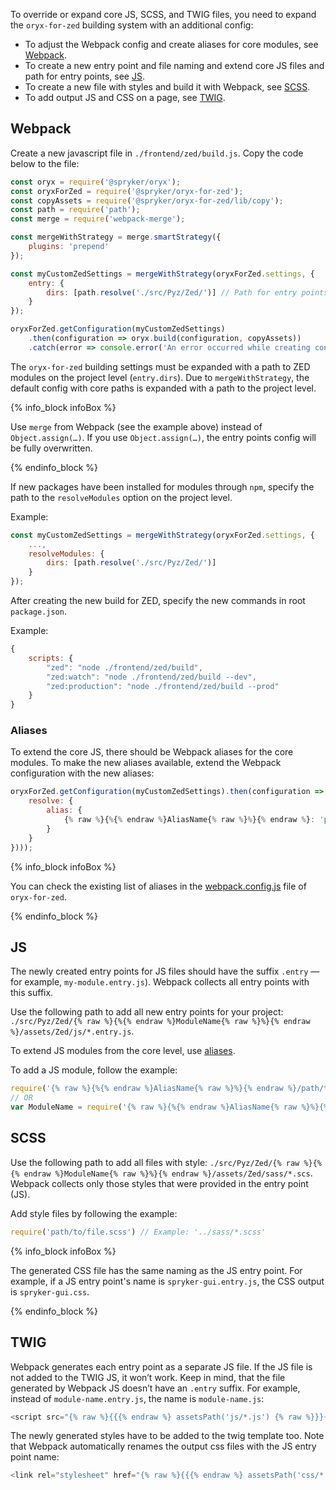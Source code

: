 

To override or expand core JS, SCSS, and TWIG files, you need to expand the `oryx-for-zed` building system with an additional config:

* To adjust the Webpack config and create aliases for core modules, see [Webpack](#webpack).
* To create a new entry point and file naming and extend core JS files and path for entry points, see [JS](#js).
* To create a new file with styles and build it with Webpack, see [SCSS](#scss).
* To add output JS and CSS on a page, see [TWIG](#twig).

## Webpack

Create a new javascript file in `./frontend/zed/build.js`. Copy the code below to the file:

```js
const oryx = require('@spryker/oryx');
const oryxForZed = require('@spryker/oryx-for-zed');
const copyAssets = require('@spryker/oryx-for-zed/lib/copy');
const path = require('path');
const merge = require('webpack-merge');

const mergeWithStrategy = merge.smartStrategy({
    plugins: 'prepend'
});

const myCustomZedSettings = mergeWithStrategy(oryxForZed.settings, {
    entry: {
        dirs: [path.resolve('./src/Pyz/Zed/')] // Path for entry points on project level
    }
});

oryxForZed.getConfiguration(myCustomZedSettings)
	.then(configuration => oryx.build(configuration, copyAssets))
	.catch(error => console.error('An error occurred while creating configuration', error));
```

The `oryx-for-zed` building settings must be expanded with a path to ZED modules on the project level (`entry.dirs`). 
Due to `mergeWithStrategy`, the default config with core paths is expanded with a path to the project level.

{% info_block infoBox %}

Use `merge` from Webpack (see the example above) instead  of `Object.assign(…)`. If you use `Object.assign(…)`, the entry points config will be fully overwritten.

{% endinfo_block %}

If new packages have been installed for modules through `npm`, specify the path to the `resolveModules` option on the project level.

Example:

```js
const myCustomZedSettings = mergeWithStrategy(oryxForZed.settings, {
    ...,
    resolveModules: {
        dirs: [path.resolve('./src/Pyz/Zed/')]
    }
});
```

After creating the new build for ZED, specify the new commands in root `package.json`. 

Example:

```js
{
    scripts: {
        "zed": "node ./frontend/zed/build",
        "zed:watch": "node ./frontend/zed/build --dev",
        "zed:production": "node ./frontend/zed/build --prod"
    }
}
```

### Aliases

To extend the core JS, there should be Webpack aliases for the core modules. To make the new aliases available, extend the Webpack configuration with the new aliases:

```js
oryxForZed.getConfiguration(myCustomZedSettings).then(configuration => oryx.build(mergeWithStrategy(configuration, {
    resolve: {
        alias: {
            {% raw %}{%{% endraw %}AliasName{% raw %}%}{% endraw %}: 'path/to/module/assets' // Example: 'Gui/assets/Zed/js/**'
        }
    }
})));
```

{% info_block infoBox %}

You can check the existing list of aliases in the [webpack.config.js](https://github.com/spryker/oryx-for-zed/blob/master/lib/webpack.config.js#L57) file of `oryx-for-zed`.

{% endinfo_block %}

## JS

The newly created entry points for JS files should have the suffix `.entry` — for example, `my-module.entry.js`). Webpack collects all entry points with this suffix.

Use the following path to add all new entry points for your project: `./src/Pyz/Zed/{% raw %}{%{% endraw %}ModuleName{% raw %}%}{% endraw %}/assets/Zed/js/*.entry.js`.

To extend JS modules from the core level, use [aliases](#aliases). 

To add a JS module, follow the example:

```js
require('{% raw %}{%{% endraw %}AliasName{% raw %}%}{% endraw %}/path/to/file.js');
// OR
var ModuleName = require('{% raw %}{%{% endraw %}AliasName{% raw %}%}{% endraw %}/path/to/file.js');
```

## SCSS

Use the following path to add all files with style: `./src/Pyz/Zed/{% raw %}{%{% endraw %}ModuleName{% raw %}%}{% endraw %}/assets/Zed/sass/*.scs`. Webpack collects only those styles that were provided in the entry point (JS).

Add style files by following the example:

```js
require('path/to/file.scss') // Example: '../sass/*.scss'
```

{% info_block infoBox %}

The generated CSS file has the same naming as the JS entry point. For example, if a JS entry point's name is `spryker-gui.entry.js`, the CSS output is `spryker-gui.css`.

{% endinfo_block %}

## TWIG

Webpack generates each entry point as a separate JS file. If the JS file is not added to the TWIG JS, it won’t work.
Keep in mind, that the file generated by Webpack JS doesn’t have an `.entry` suffix. For example, instead of `module-name.entry.js`, the name is `module-name.js`: 

```js
<script src="{% raw %}{{{% endraw %} assetsPath('js/*.js') {% raw %}}}{% endraw %}"></script>
```

The newly generated styles have to be added to the twig template too. Note that Webpack automatically renames the output css files with the JS entry point name:

```js
<link rel="stylesheet" href="{% raw %}{{{% endraw %} assetsPath('css/*.css') {% raw %}}}{% endraw %}">
```

